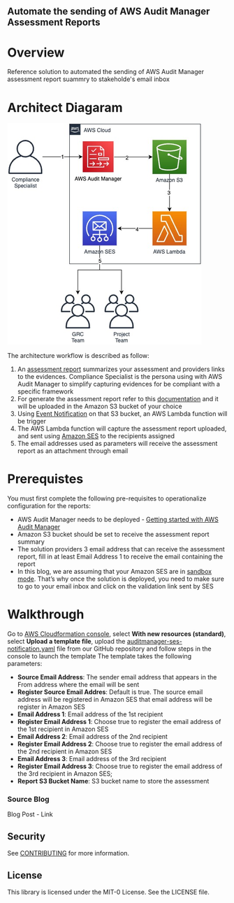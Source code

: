 ## Automate the sending of AWS Audit Manager Assessment Reports

# Overview

Reference solution to automated the sending of AWS Audit Manager assessment report suammry to stakeholde's email inbox

# Architect Diagaram

![ArchitectureDiagram](./images/AuditManagerBlog.jpeg)

The architecture workflow is described as follow:

1. An [assessment report](https://docs.aws.amazon.com/audit-manager/latest/userguide/assessment-reports.html) summarizes your assessment and providers links to the evidences. Compliance Specialist is the persona using with AWS Audit Manager to simplify capturing evidences for be compliant with a specific framework 
2. For generate the assessment report refer to this [documentation](https://docs.aws.amazon.com/audit-manager/latest/userguide/generate-assessment-report.html) and it will be uploaded in the Amazon S3 bucket of your choice
3. Using [Event Notification](https://docs.aws.amazon.com/AmazonS3/latest/userguide/NotificationHowTo.html) on that S3 bucket, an AWS Lambda function will be trigger
4. The AWS Lambda function will capture the assessment report uploaded, and sent using [Amazon SES](https://aws.amazon.com/ses/) to the recipients assigned
5. The email addresses used as parameters will receive the assessment report as an attachment through email


# Prerequistes

You must first complete the following pre-requisites to operationalize configuration for the reports:

* AWS Audit Manager needs to be deployed - [Getting started with AWS Audit Manager](https://docs.aws.amazon.com/audit-manager/latest/userguide/getting-started.html)
* Amazon S3 bucket should be set to receive the assessment report summary
* The solution providers 3 email address that can receive the assessment report, fill in at least Email Address 1 to receive the email containing the report
* In this blog, we are assuming that your Amazon SES are in [sandbox mode](https://docs.aws.amazon.com/ses/latest/dg/request-production-access.html). That’s why once the solution is deployed, you need to make sure to go to your email inbox and click on the validation link sent by SES


# Walkthrough

Go to [AWS Cloudformation console](https://us-east-1.console.aws.amazon.com/cloudformation/home?region=us-east-1#/stacks?filteringStatus=active&filteringText=&viewNested=true&hideStacks=false), select **With new resources (standard)**, select **Upload a template file**,  upload the [auditmanager-ses-notification.yaml](https://github.com/aws-samples/automated-email-assessment-report/blob/main/auditmanager-ses-notification.yaml) file from our  GitHub repository and follow steps in the console to launch the template The template takes the following parameters: 

* **Source Email Address**: The sender email address that appears in the From address where the email will be sent
* **Register Source Email Addres**: Default is true. The source email address will be registered in Amazon SES that email address will be register in Amazon SES
* **Email Address 1**:  Email address of the 1st recipient
* **Register Email Address 1**: Choose true to register the email address of the 1st recipient in Amazon SES
* **Email Address 2**: Email address of the 2nd recipient 
* **Register Email Address 2**: Choose true to register the email address of the 2nd recipient in Amazon SES 
* **Email Address 3**: Email address of the 3rd recipient
* **Register Email Address 3**: Choose true to register the email address of the 3rd recipient in Amazon SES; 
* **Report S3 Bucket Name**: S3 bucket name to store the assessment


### Source Blog

Blog Post - Link


## Security

See [CONTRIBUTING](CONTRIBUTING.md#security-issue-notifications) for more information.

## License

This library is licensed under the MIT-0 License. See the LICENSE file.

